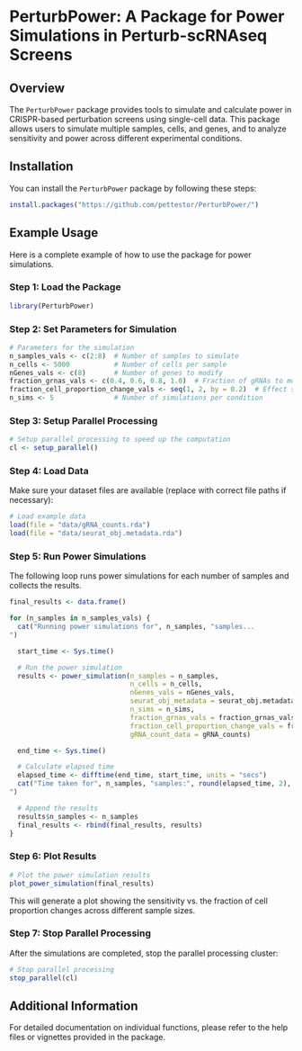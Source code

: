 
# PerturbPower: A Package for Power Simulations in Perturb-scRNAseq Screens

## Overview

The `PerturbPower` package provides tools to simulate and calculate power in CRISPR-based perturbation screens using single-cell data. This package allows users to simulate multiple samples, cells, and genes, and to analyze sensitivity and power across different experimental conditions.

## Installation

You can install the `PerturbPower` package by following these steps:

```r
install.packages("https://github.com/pettestor/PerturbPower/")
```


## Example Usage

Here is a complete example of how to use the package for power simulations.

### Step 1: Load the Package

```r
library(PerturbPower)
```

### Step 2: Set Parameters for Simulation

```r
# Parameters for the simulation
n_samples_vals <- c(2:8)  # Number of samples to simulate
n_cells <- 5000           # Number of cells per sample
nGenes_vals <- c(8)       # Number of genes to modify
fraction_grnas_vals <- c(0.4, 0.6, 0.8, 1.0)  # Fraction of gRNAs to modify
fraction_cell_proportion_change_vals <- seq(1, 2, by = 0.2)  # Effect size
n_sims <- 5               # Number of simulations per condition
```

### Step 3: Setup Parallel Processing

```r
# Setup parallel processing to speed up the computation
cl <- setup_parallel()
```

### Step 4: Load Data

Make sure your dataset files are available (replace with correct file paths if necessary):

```r
# Load example data
load(file = "data/gRNA_counts.rda")
load(file = "data/seurat_obj.metadata.rda")
```

### Step 5: Run Power Simulations

The following loop runs power simulations for each number of samples and collects the results.

```r
final_results <- data.frame()

for (n_samples in n_samples_vals) {
  cat("Running power simulations for", n_samples, "samples...
")

  start_time <- Sys.time()

  # Run the power simulation
  results <- power_simulation(n_samples = n_samples, 
                              n_cells = n_cells, 
                              nGenes_vals = nGenes_vals,
                              seurat_obj_metadata = seurat_obj.metadata,
                              n_sims = n_sims,
                              fraction_grnas_vals = fraction_grnas_vals, 
                              fraction_cell_proportion_change_vals = fraction_cell_proportion_change_vals,
                              gRNA_count_data = gRNA_counts)

  end_time <- Sys.time()

  # Calculate elapsed time
  elapsed_time <- difftime(end_time, start_time, units = "secs")
  cat("Time taken for", n_samples, "samples:", round(elapsed_time, 2), "seconds.
")

  # Append the results
  results$n_samples <- n_samples
  final_results <- rbind(final_results, results)
}
```

### Step 6: Plot Results

```r
# Plot the power simulation results
plot_power_simulation(final_results)
```

This will generate a plot showing the sensitivity vs. the fraction of cell proportion changes across different sample sizes.

### Step 7: Stop Parallel Processing

After the simulations are completed, stop the parallel processing cluster:

```r
# Stop parallel processing
stop_parallel(cl)
```

## Additional Information

For detailed documentation on individual functions, please refer to the help files or vignettes provided in the package.

